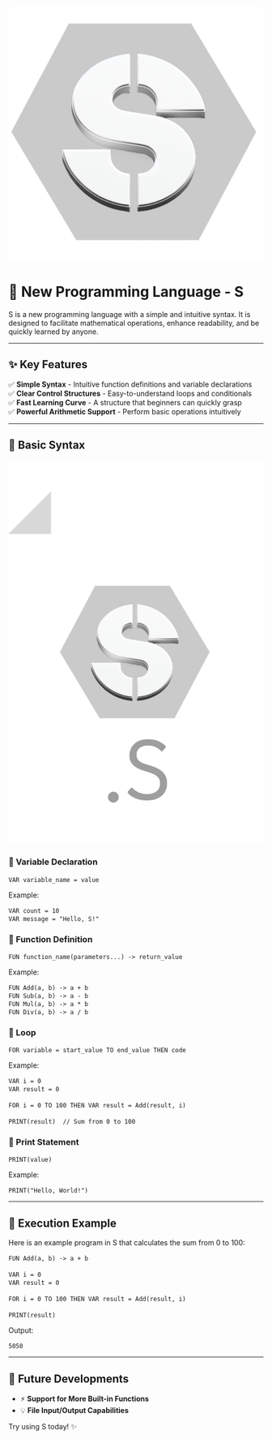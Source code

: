 <img src="https://raw.githubusercontent.com/BlueMackerel/S/master/Others/images/S.png"></img>


# 🚀 New Programming Language - S

S is a new programming language with a simple and intuitive syntax. It is designed to facilitate mathematical operations, enhance readability, and be quickly learned by anyone.

---

## ✨ Key Features
✅ **Simple Syntax** - Intuitive function definitions and variable declarations  
✅ **Clear Control Structures** - Easy-to-understand loops and conditionals  
✅ **Fast Learning Curve** - A structure that beginners can quickly grasp  
✅ **Powerful Arithmetic Support** - Perform basic operations intuitively  

---

## 📌 Basic Syntax
<img src="https://raw.githubusercontent.com/BlueMackerel/S/master/Others/images/Script.png"></img>

### 🔹 Variable Declaration
```plaintext
VAR variable_name = value
```
Example:
```plaintext
VAR count = 10
VAR message = "Hello, S!"
```

### 🔹 Function Definition
```plaintext
FUN function_name(parameters...) -> return_value
```
Example:
```plaintext
FUN Add(a, b) -> a + b
FUN Sub(a, b) -> a - b
FUN Mul(a, b) -> a * b
FUN Div(a, b) -> a / b
```

### 🔹 Loop
```plaintext
FOR variable = start_value TO end_value THEN code
```
Example:
```plaintext
VAR i = 0
VAR result = 0

FOR i = 0 TO 100 THEN VAR result = Add(result, i)

PRINT(result)  // Sum from 0 to 100
```

### 🔹 Print Statement
```plaintext
PRINT(value)
```
Example:
```plaintext
PRINT("Hello, World!")
```

---

## 🎯 Execution Example
Here is an example program in S that calculates the sum from 0 to 100:
```plaintext
FUN Add(a, b) -> a + b

VAR i = 0
VAR result = 0

FOR i = 0 TO 100 THEN VAR result = Add(result, i)

PRINT(result)
```
Output:
```
5050
```

---

## 🚀 Future Developments
- ⚡ **Support for More Built-in Functions**
- 💡 **File Input/Output Capabilities**

Try using S today! ✨

